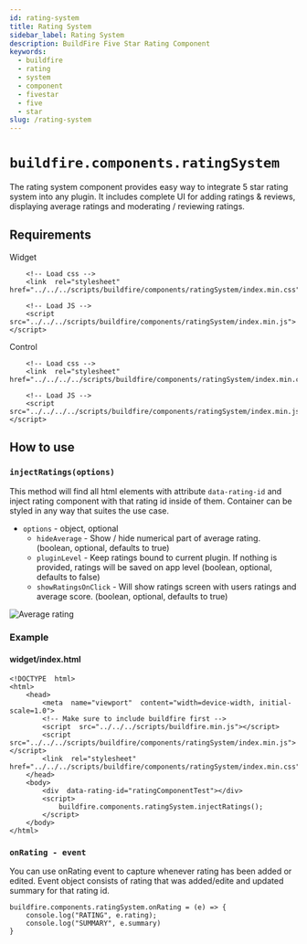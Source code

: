 ```yaml
---
id: rating-system
title: Rating System
sidebar_label: Rating System
description: BuildFire Five Star Rating Component
keywords:
  - buildfire
  - rating
  - system
  - component
  - fivestar
  - five
  - star
slug: /rating-system
---
```


# `buildfire.components.ratingSystem`

The rating system component provides easy way to integrate 5 star rating system into any plugin. It includes complete UI for adding ratings & reviews, displaying average ratings and moderating / reviewing ratings.
	
## Requirements
Widget
```
    <!-- Load css -->
	<link  rel="stylesheet"  href="../../../scripts/buildfire/components/ratingSystem/index.min.css">

    <!-- Load JS -->
    <script  src="../../../scripts/buildfire/components/ratingSystem/index.min.js"></script>
```
Control
```
    <!-- Load css -->
	<link  rel="stylesheet"  href="../../../../scripts/buildfire/components/ratingSystem/index.min.css">

    <!-- Load JS -->
    <script  src="../../../../scripts/buildfire/components/ratingSystem/index.min.js"></script>
```
## How to use
### `injectRatings(options)`
This method will find all html elements with attribute `data-rating-id` and inject rating component with that rating id inside of them. Container can be styled in any way that suites the use case.
- `options` - object, optional
	- `hideAverage` - Show / hide numerical part of average rating. (boolean, optional, defaults to true)
	- `pluginLevel` - Keep ratings bound to current plugin. If nothing is provided, ratings will be saved on app level (boolean, optional, defaults to false)
	- `showRatingsOnClick` - Will show ratings screen with users ratings and average score. (boolean, optional, defaults to true)

![Average rating](https://s3-us-west-2.amazonaws.com/imageserver.prod/1601891872410-007819754252557476/adb52420-0c87-11eb-8997-3b3cc1331f52.png)

### Example
#### widget/index.html

    <!DOCTYPE  html>
	<html>
		<head>
			<meta  name="viewport"  content="width=device-width, initial-scale=1.0">
			<!-- Make sure to include buildfire first -->
			<script  src="../../../scripts/buildfire.min.js"></script>
			<script  src="../../../scripts/buildfire/components/ratingSystem/index.min.js"></script>
			<link  rel="stylesheet"  href="../../../scripts/buildfire/components/ratingSystem/index.min.css">
		</head>
		<body>
			<div  data-rating-id="ratingComponentTest"></div>
			<script>
				buildfire.components.ratingSystem.injectRatings();
			</script>
		</body>
	</html>

### `onRating - event`
You can use onRating event to capture whenever rating has been added or edited. Event object consists of rating that was added/edite and updated summary for that rating id.

    buildfire.components.ratingSystem.onRating = (e) => {
        console.log("RATING", e.rating);
        console.log("SUMMARY", e.summary)
    }